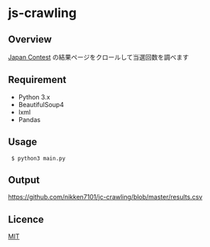 # js-crawling

## Overview

[Japan Contest](http://japancontest.net) の結果ページをクロールして当選回数を調べます

## Requirement
* Python 3.x
* BeautifulSoup4
* lxml
* Pandas

## Usage
` $ python3 main.py`

## Output
<https://github.com/nikken7101/jc-crawling/blob/master/results.csv>


## Licence

[MIT](https://github.com/tcnksm/tool/blob/master/LICENCE)



